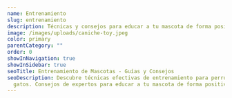 ```yaml
---
name: Entrenamiento
slug: entrenamiento
description: Técnicas y consejos para educar a tu mascota de forma positiva y efectiva.
image: /images/uploads/caniche-toy.jpeg
color: primary
parentCategory: ""
order: 0
showInNavigation: true
showInSidebar: true
seoTitle: Entrenamiento de Mascotas - Guías y Consejos
seoDescription: Descubre técnicas efectivas de entrenamiento para perros y
  gatos. Consejos de expertos para educar a tu mascota de forma positiva.
---
```

